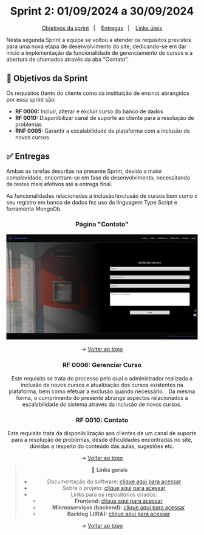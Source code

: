 <span id="topo">

<h1 align="center">Sprint 2: 01/09/2024 a 30/09/2024</h1>

<p align="center">
    <a href="#objetivos">Objetivos da sprint</a> &nbsp |&nbsp &nbsp
    <a href="#entregas">Entregas</a> &nbsp |&nbsp &nbsp
    <a href="#links">Links úteis</a>
</p>

Nesta segunda Sprint a equipe se voltou a atender os requisitos previstos para uma nova etapa de desenvolvimento do site, dedicando-se em dar início a implementação da funcionalidade de gerenciamento de cursos e a abertura de chamados através da aba "Contato".  


<span id="objetivos">
    
## 🎯 Objetivos da Sprint
Os requisitos (tanto do cliente como da instituição de ensino) abrangidos por essa sprint são:
- **RF 0006:** Incluir, alterar e excluir curso do banco de dados
- **RF 0010:** Disponibilizar canal de suporte ao cliente para a resolução de problemas
- **RNF 0005:** Garantir a escalabilidade da plataforma com a inclusão de novos cursos

<span id="entregas">
        
## ✅ Entregas
Ambas as tarefas descritas na presente Sprint, devido a maior complexidade, encontram-se em fase de desenvolvimento, necessitando de testes mais efetivos até a entrega final.

 As funcionalidades relacionadas a inclusão/exclusão de cursos bem como o seu registro em banco de dados fez uso da linguagem Type Script e ferramenta MongoDb.

<div align="center">

### Página "Contato"
![demo](./imagens/contato.png)


→ [Voltar ao topo](#topo)



### RF 0006: Gerenciar Curso

Este requisito se trata do processo pelo qual o administrador realizada a inclusão de novos cursos e atualização dos cursos existentes na plataforma, bem como efetuar a exclusão quando necessário. . Da mesma forma, o cumprimento do presente abrange aspectos relacionados a escalabilidade do sistema através da inclusão de novos cursos.  


### RF 0010: Contato

Este requisito trata da disponibilização aos clientes de um canal de suporte para a resolução de problemas, desde dificuldades encontradas no site, dúvidas a respeito do conteúdo das aulas, sugestões etc. 
    
→ [Voltar ao topo](#topo)

    
<span id="links">
    
> 🔗 **Links gerais** <br>
> - Documentação do software: [clique aqui para acessar](https://github.com/SoftSolutionsProject/SoftSolutions/tree/0932283a29cb3ae6b0b7052d5e507ce448fa0b1d/DOCUMENTACAO)
> - Sobre o projeto: [clique aqui para acessar](https://github.com/SoftSolutionsProject/SoftSolutions/blob/0932283a29cb3ae6b0b7052d5e507ce448fa0b1d/readme.md)
> - Links para os repositórios criados:
>    - **Frontend:** [clique aqui para acessar](https://github.com/SoftSolutionsProject/SoftSolutions/tree/0932283a29cb3ae6b0b7052d5e507ce448fa0b1d/frontend)
>    - **Microsserviços (backend):** [clique aqui para acessar](https://github.com/SoftSolutionsProject/SoftSolutions/tree/0932283a29cb3ae6b0b7052d5e507ce448fa0b1d/backend)
>    - **Backlog (JIRA):** [clique aqui para acessar](https://notaro.atlassian.net/jira/software/projects/SCRUM/boards/1/backlog?epics=visible)

→ [Voltar ao topo](#topo)
